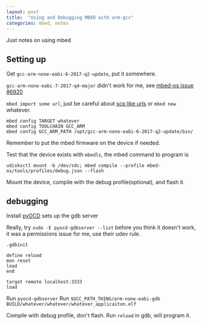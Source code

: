 ```yaml
---
layout: post
title:  "Using and Debugging MBED with arm-gcc"
categories: mbed, notes
---
```


Just notes on using mbed

<!--excerpt-->

## Setting up
Get `gcc-arm-none-eabi-6-2017-q2-update`, put it somewhere.

`gcc-arm-none-eabi-7-2017-q4-major` didn't work for me, see
[mbed-os issue #6920](https://github.com/ARMmbed/mbed-os/issues/6920)

`mbed import some url`, just be careful about
[scp like urls](https://github.com/ARMmbed/mbed-cli/issues/706)
or `mbed new` whatever.

```
mbed config TARGET whatever
mbed config TOOLCHAIN GCC_ARM
mbed config GCC_ARM_PATH /opt/gcc-arm-none-eabi-6-2017-q2-update/bin/
```

Remember to put the mbed firmware on the device if needed.

Test that the device exists with `mbedls`, the mbed command to program is
```
udisksctl mount -b /dev/sdc; mbed compile --profile mbed-os/tools/profiles/debug.json --flash
```
Mount the device, compile with the debug profile(optional), and flash it.

## debugging
Install [pyOCD](https://github.com/mbedmicro/pyOCD) sets up the gdb server

Really, try `sudo -E pyocd-gdbserver --list` before you think it doesn't work,
it was a permissions issue for me, use their udev rule.


`.gdbinit`
```
define reload
mon reset
load
end

target remote localhost:3333
load
```

Run `pyocd-gdbserver`
Run `$GCC_PATH_THING/arm-none-eabi-gdb BUILD/whatever/whatever/whatever_applicaiton.elf`

Compile with debug profile, don't flash. Run `reload` in gdb, will program it.
